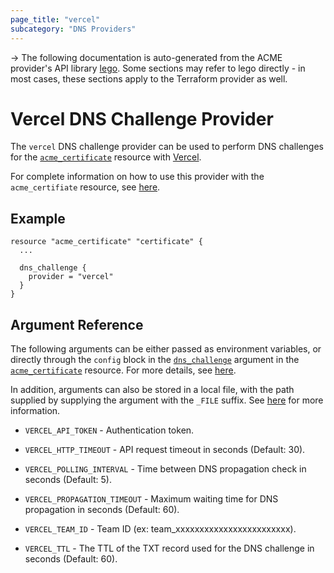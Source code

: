 ```yaml
---
page_title: "vercel"
subcategory: "DNS Providers"
---
```


-> The following documentation is auto-generated from the ACME
provider's API library [lego](https://go-acme.github.io/lego/).  Some
sections may refer to lego directly - in most cases, these sections
apply to the Terraform provider as well.

# Vercel DNS Challenge Provider

The `vercel` DNS challenge provider can be used to perform DNS challenges for
the [`acme_certificate`][resource-acme-certificate] resource with
[Vercel](https://vercel.com).

[resource-acme-certificate]: ../resources/certificate.md

For complete information on how to use this provider with the `acme_certifiate`
resource, see [here][resource-acme-certificate-dns-challenges].

[resource-acme-certificate-dns-challenges]: ../resources/certificate.md#using-dns-challenges

## Example

```hcl
resource "acme_certificate" "certificate" {
  ...

  dns_challenge {
    provider = "vercel"
  }
}
```
## Argument Reference

The following arguments can be either passed as environment variables, or
directly through the `config` block in the
[`dns_challenge`][resource-acme-certificate-dns-challenge-arg] argument in the
[`acme_certificate`][resource-acme-certificate] resource. For more details, see
[here][resource-acme-certificate-dns-challenges].

[resource-acme-certificate-dns-challenge-arg]: ../resources/certificate.md#dns_challenge

In addition, arguments can also be stored in a local file, with the path
supplied by supplying the argument with the `_FILE` suffix. See
[here][acme-certificate-file-arg-example] for more information.

[acme-certificate-file-arg-example]: ../resources/certificate.md#using-variable-files-for-provider-arguments

* `VERCEL_API_TOKEN` - Authentication token.

* `VERCEL_HTTP_TIMEOUT` - API request timeout in seconds (Default: 30).
* `VERCEL_POLLING_INTERVAL` - Time between DNS propagation check in seconds (Default: 5).
* `VERCEL_PROPAGATION_TIMEOUT` - Maximum waiting time for DNS propagation in seconds (Default: 60).
* `VERCEL_TEAM_ID` - Team ID (ex: team_xxxxxxxxxxxxxxxxxxxxxxxx).
* `VERCEL_TTL` - The TTL of the TXT record used for the DNS challenge in seconds (Default: 60).


